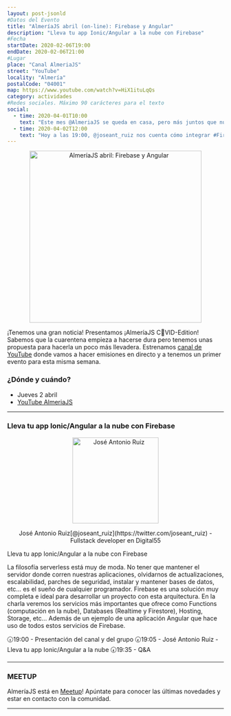 ```yaml
---
layout: post-jsonld
#Datos del Evento
title: "AlmeríaJS abril (on-line): Firebase y Angular"
description: "Lleva tu app Ionic/Angular a la nube con Firebase"
#Fecha
startDate: 2020-02-06T19:00
endDate: 2020-02-06T21:00
#Lugar
place: "Canal AlmeriaJS"
street: "YouTube"
locality: "Almería"
postalCode: "04001"
map: https://www.youtube.com/watch?v=HiX1ituLqQs
category: actividades
#Redes sociales. Máximo 90 carácteres para el texto
social:
  - time: 2020-04-01T10:00
    text: "Este mes @AlmeriaJS se queda en casa, pero más juntos que nunca! El jueves en YouTube: @firebase y @angular #QuédateEnCasa"
  - time: 2020-04-02T12:00
    text: "Hoy a las 19:00, @joseant_ruiz nos cuenta cómo integrar #Firebase con #Angular, en el canal de YouTube de @AlmeriaJS"
---
```


<p align="center">
  <img src="https://secure.meetupstatic.com/photos/event/4/4/0/highres_489961088.jpeg" alt="AlmeríaJS abril: Firebase y Angular" height="400px"/>
</p>

¡Tenemos una gran noticia! Presentamos ¡AlmeríaJS C🦠VID-Edition! Sabemos que la cuarentena empieza a hacerse dura pero tenemos unas propuesta para hacerla un poco más llevadera. Estrenamos [canal de YouTube](https://www.youtube.com/channel/UCSXMOjxELFJfTwQtakD3t6g) donde vamos a hacer emisiones en directo y a tenemos un primer evento para esta misma semana.

### ¿Dónde y cuándo?

- Jueves 2 abril
- [YouTube AlmeriaJS](https://www.google.es/maps/place/LA+OFICINA+Producciones+Culturales/@36.8407451,-2.4659522,15z/data=!4m15!1m9!4m8!1m0!1m6!1m2!1s0xd7a9dfd82f7b2d7:0xcdfbe3a383b843eb!2sLA+OFICINA+Producciones+Culturales,+Calle+de+las+Tiendas,+26,+04001+Almer%C3%ADa!2m2!1d-2.4659522!2d36.8407451!3m4!1s0x0:0xcdfbe3a383b843eb!8m2!3d36.8407451!4d-2.4659522)

---

### Lleva tu app Ionic/Angular a la nube con Firebase

<p align="center">
  <img src="https://pbs.twimg.com/profile_images/974006565215899648/4c4XGImK_200x200.jpg" alt="José Antonio Ruiz" width="200px"/>
</p>
<p align="center">José Antonio Ruiz[@joseant_ruiz](https://twitter.com/joseant_ruiz) - Fullstack developer en Digital55</p>

Lleva tu app Ionic/Angular a la nube con Firebase

La filosofía serverless está muy de moda. No tener que mantener el servidor donde corren nuestras aplicaciones, olvidarnos de actualizaciones, escalabilidad, parches de seguridad, instalar y mantener bases de datos, etc… es el sueño de cualquier programador. Firebase es una solución muy completa e ideal para desarrollar un proyecto con esta arquitectura. En la charla veremos los servicios más importantes que ofrece como Functions (computación en la nube), Databases (Realtime y Firestore), Hosting, Storage, etc… Además de un ejemplo de una aplicación Angular que hace uso de todos estos servicios de Firebase.


🕡19:00 - Presentación del canal y del grupo
🕢19:05 - José Antonio Ruiz - Lleva tu app Ionic/Angular a la nube
🕢19:35 - Q&A

---

### MEETUP
AlmeríaJS está en [Meetup](https://www.meetup.com/es-ES/almeriajs/)! Apúntate para conocer las últimas novedades y estar en contacto con la comunidad.


---

